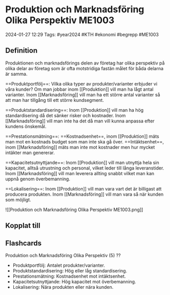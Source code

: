 # Produktion och Marknadsföring Olika Perspektiv ME1003

2024-01-27 12:29
Tags: #year2024 #KTH #ekonomi #begrepp #ME1003

## Definition

Produktionen och marknadsförings delen av företag har olika perspektiv på olika delar av företag som är ofta motstridiga fastän målet för båda delarna är samma.

==Produktportfölj==:
Vilka olika typer av produkter/varianter erbjuder vi våra kunder? Om man jobbar inom [[Produktion]] vill man ha lågt antal varianter. Inom [[Marknadsföring]] vill man ha ett större antal varianter så att man har tillgång till ett större kundsegment.

==Produktstandardisering==:
Inom [[Produktion]] vill man ha hög standardisering då det sänker risker och kostnader. Inom [[Marknadsföring]] vill man inte ha det då man vill kunna anpassa efter kundens önskemål.

==Prestationsmätning==:
==Kostnadsenhet==, inom [[Produktion]] mäts man mot en kostnads budget som man inte ska gå över. ==Intäktsenhet==, inom [[Marknadsföring]] mäts man inte mot kostnader men hur mycket intäkter man genererar.

==Kapacitetsutnyttjande==:
Inom [[Produktion]] vill man utnyttja hela sin kapacitet, alltså utrustning och personal, vilket leder till långa leveranstider. Inom [[Marknadsföring]] vill man leverera allting snabbt vilket man kan uppnå genom överbemanning.

==Lokalisering==:
Inom [[Produktion]] vill man vara vart det är billigast att producera produkten. Inom [[Marknadsföring]] vill man vara så när kunden som möjligt.

![[Produktion och Marknadsföring Olika Perspektiv ME1003.png]]

## Kopplat till

## Flashcards

Produktion och Marknadsföring Olika Perspektiv (5)
??
- Produktportfölj: Antalet produkter/varianter.
- Produktstandardisering: Hög eller låg standardisering.
- Prestationsmätning: Kostnadsenhet mot intäktsenhet.
- Kapacitetsutnyttjande: Hög kapacitet mot överbemanning.
- Lokalisering: Nära produkten eller nära kunden.
<!--SR:!2000-01-01,1,250!2024-01-31,1,230-->
